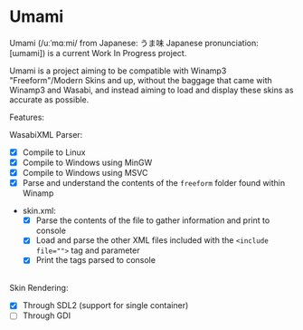# Umami

Umami (/uːˈmɑːmi/ from Japanese: うま味 Japanese pronunciation: [ɯmami]) is a current Work In Progress project.

Umami is a project aiming to be compatible with Winamp3 "Freeform"/Modern Skins and up, without the baggage that came with Winamp3 and Wasabi, and instead aiming to load and display these skins as accurate as possible.

Features:

WasabiXML Parser:
- [x] Compile to Linux
- [x] Compile to Windows using MinGW
- [x] Compile to Windows using MSVC
- [x] Parse and understand the contents of the ``freeform`` folder found within Winamp
- skin.xml:
  - [x] Parse the contents of the file to gather information and print to console
  - [x] Load and parse the other XML files included with the ``<include file="">`` tag and parameter
  - [x] Print the tags parsed to console

<br>Skin Rendering:
- [x] Through SDL2 (support for single container)
- [ ] Through GDI
